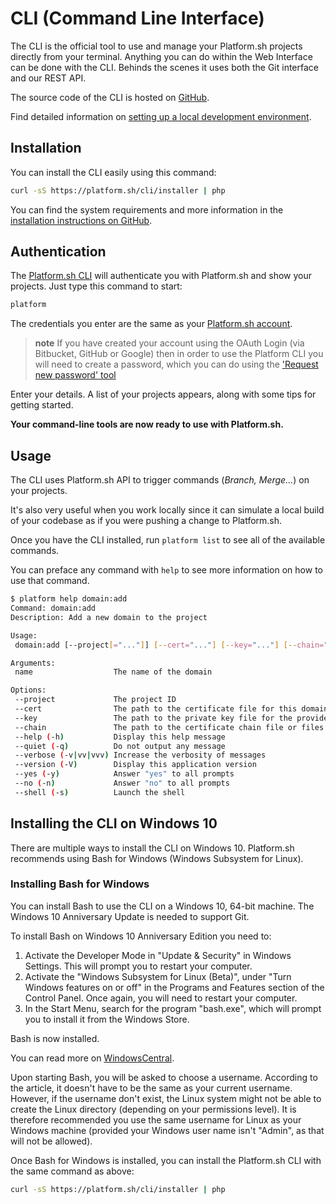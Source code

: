 # CLI (Command Line Interface)

The CLI is the official tool to use and manage your Platform.sh projects directly from your terminal. Anything you can do within the Web Interface can be done with the CLI. Behinds the scenes it uses both the Git interface and our REST API.

The source code of the CLI is hosted on [GitHub](https://github.com/platformsh/platformsh-cli).

Find detailed information on [setting up a local development environment](/administration/local.md).

## Installation

You can install the CLI easily using this command:

```bash
curl -sS https://platform.sh/cli/installer | php
```

You can find the system requirements and more information in the [installation instructions on GitHub](https://github.com/platformsh/platformsh-cli/blob/master/README.md#installation).

## Authentication

The [Platform.sh CLI](https://github.com/platformsh/platformsh-cli) will
authenticate you with Platform.sh and show your projects. Just type this
command to start:

```bash
platform
```

The credentials you enter are the same as your [Platform.sh account](https://accounts.platform.sh/user).

> **note**
> If you have created your account using the OAuth Login (via Bitbucket, GitHub or Google) then in order to use the Platform CLI you
> will need to create a password, which you can do using the ['Request new password' tool](https://accounts.platform.sh/user/password)

Enter your details. A list of your projects appears, along with some
tips for getting started.

**Your command-line tools are now ready to use with Platform.sh.**

## Usage

The CLI uses Platform.sh API to trigger commands (*Branch, Merge...*) on your projects.

It's also very useful when you work locally since it can simulate a local build of your codebase as if you were pushing a change to Platform.sh.

Once you have the CLI installed, run `platform list` to see all of the available commands.

You can preface any command with `help` to see more information on how to use that command.

```bash
$ platform help domain:add
Command: domain:add
Description: Add a new domain to the project

Usage:
 domain:add [--project[="..."]] [--cert="..."] [--key="..."] [--chain="..."] [name]

Arguments:
 name                  The name of the domain

Options:
 --project             The project ID
 --cert                The path to the certificate file for this domain.
 --key                 The path to the private key file for the provided certificate.
 --chain               The path to the certificate chain file or files for the provided certificate. (multiple values allowed)
 --help (-h)           Display this help message
 --quiet (-q)          Do not output any message
 --verbose (-v|vv|vvv) Increase the verbosity of messages
 --version (-V)        Display this application version
 --yes (-y)            Answer "yes" to all prompts
 --no (-n)             Answer "no" to all prompts
 --shell (-s)          Launch the shell
```

## Installing the CLI on Windows 10

There are multiple ways to install the CLI on Windows 10. Platform.sh recommends using Bash for Windows (Windows Subsystem for Linux).

### Installing Bash for Windows

You can install Bash to use the CLI on a Windows 10, 64-bit machine. The Windows 10 Anniversary Update is needed to support Git.

To install Bash on Windows 10 Anniversary Edition you need to:

1. Activate the Developer Mode in "Update & Security" in Windows Settings. This will prompt you to restart your computer.
2. Activate the "Windows Subsystem for Linux (Beta)", under "Turn Windows features on or off" in the Programs and Features section of the Control Panel. Once again, you will need to restart your computer.
3. In the Start Menu, search for the program "bash.exe", which will prompt you to install it from the Windows Store.

Bash is now installed.

You can read more on [WindowsCentral](https://www.windowscentral.com/how-install-bash-shell-command-line-windows-10).

Upon starting Bash, you will be asked to choose a username. According to the article, it doesn't have to be the same as your current username. However, if the username don't exist, the Linux system might not be able to create the Linux directory (depending on your permissions level). It is therefore recommended you use the same username for Linux as your Windows machine (provided your Windows user name isn't "Admin", as that will not be allowed).

Once Bash for Windows is installed, you can install the Platform.sh CLI with the same command as above:

```bash
curl -sS https://platform.sh/cli/installer | php
```
